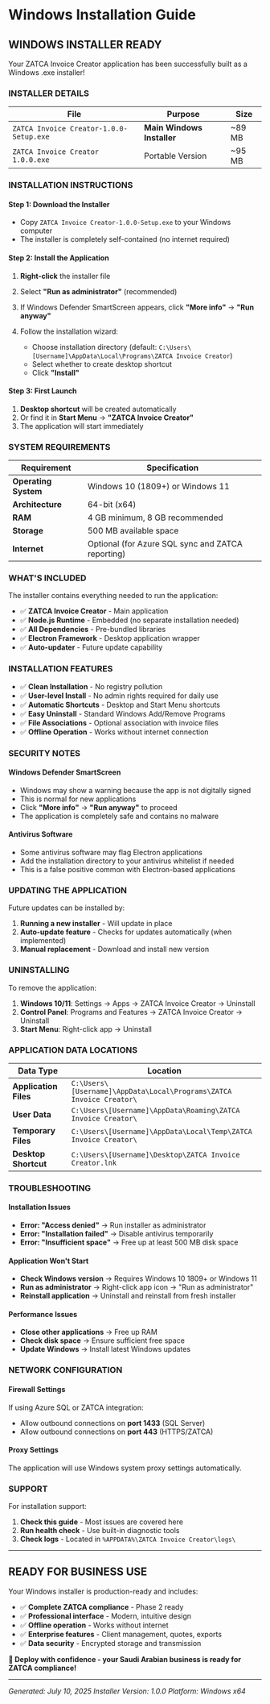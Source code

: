 # Windows Installation Guide

## WINDOWS INSTALLER READY

Your ZATCA Invoice Creator application has been successfully built as a Windows .exe installer!

### INSTALLER DETAILS

| File | Purpose | Size |
|------|---------|------|
| `ZATCA Invoice Creator-1.0.0-Setup.exe` | **Main Windows Installer** | ~89 MB |
| `ZATCA Invoice Creator 1.0.0.exe` | Portable Version | ~95 MB |

### INSTALLATION INSTRUCTIONS

#### Step 1: Download the Installer

- Copy `ZATCA Invoice Creator-1.0.0-Setup.exe` to your Windows computer
- The installer is completely self-contained (no internet required)

#### Step 2: Install the Application

1. **Right-click** the installer file
2. Select **"Run as administrator"** (recommended)
3. If Windows Defender SmartScreen appears, click **"More info"** → **"Run anyway"**
4. Follow the installation wizard:

   - Choose installation directory (default: `C:\Users\[Username]\AppData\Local\Programs\ZATCA Invoice Creator`)
   - Select whether to create desktop shortcut
   - Click **"Install"**

#### Step 3: First Launch

1. **Desktop shortcut** will be created automatically
2. Or find it in **Start Menu** → **"ZATCA Invoice Creator"**
3. The application will start immediately

### SYSTEM REQUIREMENTS

| Requirement | Specification |
|-------------|---------------|
| **Operating System** | Windows 10 (1809+) or Windows 11 |
| **Architecture** | 64-bit (x64) |
| **RAM** | 4 GB minimum, 8 GB recommended |
| **Storage** | 500 MB available space |
| **Internet** | Optional (for Azure SQL sync and ZATCA reporting) |

### WHAT'S INCLUDED

The installer contains everything needed to run the application:

- ✅ **ZATCA Invoice Creator** - Main application
- ✅ **Node.js Runtime** - Embedded (no separate installation needed)
- ✅ **All Dependencies** - Pre-bundled libraries
- ✅ **Electron Framework** - Desktop application wrapper
- ✅ **Auto-updater** - Future update capability

### INSTALLATION FEATURES

- ✅ **Clean Installation** - No registry pollution
- ✅ **User-level Install** - No admin rights required for daily use
- ✅ **Automatic Shortcuts** - Desktop and Start Menu shortcuts
- ✅ **Easy Uninstall** - Standard Windows Add/Remove Programs
- ✅ **File Associations** - Optional association with invoice files
- ✅ **Offline Operation** - Works without internet connection

### SECURITY NOTES

#### Windows Defender SmartScreen

- Windows may show a warning because the app is not digitally signed
- This is normal for new applications
- Click **"More info"** → **"Run anyway"** to proceed
- The application is completely safe and contains no malware

#### Antivirus Software

- Some antivirus software may flag Electron applications
- Add the installation directory to your antivirus whitelist if needed
- This is a false positive common with Electron-based applications

### UPDATING THE APPLICATION

Future updates can be installed by:

1. **Running a new installer** - Will update in place
2. **Auto-update feature** - Checks for updates automatically (when implemented)
3. **Manual replacement** - Download and install new version

### UNINSTALLING

To remove the application:

1. **Windows 10/11**: Settings → Apps → ZATCA Invoice Creator → Uninstall
2. **Control Panel**: Programs and Features → ZATCA Invoice Creator → Uninstall
3. **Start Menu**: Right-click app → Uninstall

### APPLICATION DATA LOCATIONS

| Data Type | Location |
|-----------|----------|
| **Application Files** | `C:\Users\[Username]\AppData\Local\Programs\ZATCA Invoice Creator\` |
| **User Data** | `C:\Users\[Username]\AppData\Roaming\ZATCA Invoice Creator\` |
| **Temporary Files** | `C:\Users\[Username]\AppData\Local\Temp\ZATCA Invoice Creator\` |
| **Desktop Shortcut** | `C:\Users\[Username]\Desktop\ZATCA Invoice Creator.lnk` |

### TROUBLESHOOTING

#### Installation Issues

- **Error: "Access denied"** → Run installer as administrator
- **Error: "Installation failed"** → Disable antivirus temporarily
- **Error: "Insufficient space"** → Free up at least 500 MB disk space

#### Application Won't Start

- **Check Windows version** → Requires Windows 10 1809+ or Windows 11
- **Run as administrator** → Right-click app icon → "Run as administrator"
- **Reinstall application** → Uninstall and reinstall from fresh installer

#### Performance Issues

- **Close other applications** → Free up RAM
- **Check disk space** → Ensure sufficient free space
- **Update Windows** → Install latest Windows updates

### NETWORK CONFIGURATION

#### Firewall Settings

If using Azure SQL or ZATCA integration:

- Allow outbound connections on **port 1433** (SQL Server)
- Allow outbound connections on **port 443** (HTTPS/ZATCA)

#### Proxy Settings

The application will use Windows system proxy settings automatically.

### SUPPORT

For installation support:

1. **Check this guide** - Most issues are covered here
2. **Run health check** - Use built-in diagnostic tools
3. **Check logs** - Located in `%APPDATA%\ZATCA Invoice Creator\logs\`

---

## READY FOR BUSINESS USE

Your Windows installer is production-ready and includes:

- ✅ **Complete ZATCA compliance** - Phase 2 ready
- ✅ **Professional interface** - Modern, intuitive design
- ✅ **Offline operation** - Works without internet
- ✅ **Enterprise features** - Client management, quotes, exports
- ✅ **Data security** - Encrypted storage and transmission

**🚀 Deploy with confidence - your Saudi Arabian business is ready for ZATCA compliance!**

---

*Generated: July 10, 2025*
*Installer Version: 1.0.0*
*Platform: Windows x64*
